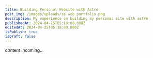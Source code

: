 ```yaml
---
title: Building Personal Website with Astro
post_img: /images/uploads/ss web portfolio.png
description: My experience on building my personal site with astro
publishedAt: 2024-04-25T05:18:00.000Z
editedAt: 2024-04-25T05:18:00.000Z
isPublish: true
isDraft: false
---
```

content incoming...
